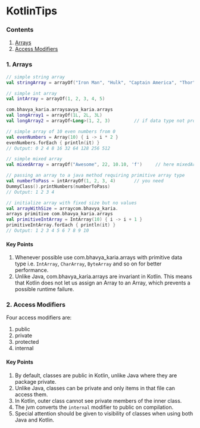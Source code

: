 # KotlinTips

### Contents
1. [Arrays](#1-arrays)
2. [Access Modifiers](#2-access-modifiers)

### 1. Arrays
```kotlin
// simple string array
val stringArray = arrayOf("Iron Man", "Hulk", "Captain America", "Thor")

// simple int array
val intArray = arrayOf(1, 2, 3, 4, 5)

com.bhavya_karia.arraysavya_karia.arrays
val longArray1 = arrayOf(1L, 2L, 3L)
val longArray2 = arrayOf<Long>(1, 2, 3)         // if data type not provided then smart casting will convert it into array of int

// simple array of 10 even numbers from 0
val evenNumbers = Array(10) { i -> i * 2 }
evenNumbers.forEach { println(it) }
// Output: 0 2 4 8 16 32 64 128 256 512

// simple mixed array
val mixedArray = arrayOf("Awesome", 22, 10.10, 'f')     // here mixedArray is of type Array<Any>

// passing an array to a java method requiring primitive array type
val numberToPass = intArrayOf(1, 2, 3, 4)       // you need
DummyClass().printNumbers(numberToPass)
// Output: 1 2 3 4

// initialize array with fixed size but no values
val arrayWithSize = arraycom.bhavya_karia.
arrays primitive com.bhavya_karia.arrays
val primitiveIntArray = IntArray(10) { i -> i + 1 }
primitiveIntArray.forEach { println(it) }
// Output: 1 2 3 4 5 6 7 8 9 10
```

#### Key Points
1. Whenever possible use com.bhavya_karia.arrays with primitive data type i.e. `IntArray`, `CharArray`, `ByteArray` and so on for better performance.
2. Unlike Java, com.bhavya_karia.arrays are invariant in Kotlin. This means that Kotlin does not let us assign an Array<String> to an Array<Any>, which prevents a possible runtime failure.

### 2. Access Modifiers
Four access modifiers are:
1. public
2. private
3. protected
4. internal

#### Key Points
1. By default, classes are public in Kotlin, unlike Java where they are package private.
2. Unlike Java, classes can be private and only items in that file can access them.
3. In Kotlin, outer class  cannot see private members of the inner class.
4. The jvm converts the `internal` modifier to public on compilation.
5. Special attention should be given to visibility of classes when using both Java and Kotlin.  